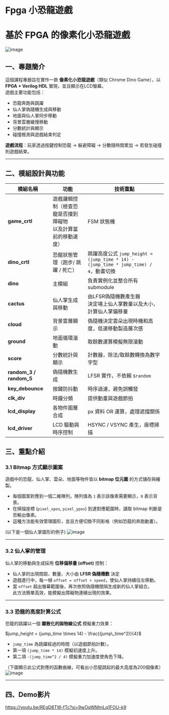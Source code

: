 # Fpga 小恐龍遊戲

# 基於 FPGA 的像素化小恐龍遊戲

![image](https://hackmd.io/_uploads/rJKZ2Troxe.png)

## 一、專題簡介
這個課程專題旨在實作一款 **像素化小恐龍遊戲**（類似 Chrome Dino Game），以 **FPGA + Verilog HDL** 實現，並且顯示在LCD螢幕。  
遊戲主要功能包括：
- 恐龍奔跑與跳躍
- 仙人掌偽隨機生成與移動
- 地面與仙人掌同步移動
- 背景雲層緩慢移動
- 分數統計與顯示
- 碰撞檢測與遊戲結束判定  

**遊戲流程**：玩家透過按鍵控制恐龍 → 躲避障礙 → 分數隨時間累加 → 若發生碰撞則遊戲結束。

---

## 二、模組設計與功能
| 模組名稱 | 功能 | 技術重點 |
|----------|------|----------|
| **game_crtl** | 遊戲邏輯控制（檢查恐龍是否撞到障礙物<br>以及計算當前的移動速度） | FSM 狀態機 |
| **dino_crtl** | 恐龍狀態管理（跑步/ 跳躍 / 死亡） | 跳躍高度公式 `jump_height = (jump_time * 14) - (jump_time * jump_time) / 4`，動畫切換 |
| **dino** | 主模組 | 負責實例化並整合所有submodule |
| **cactus** | 仙人掌生成與移動 | 由LFSR偽隨機數產生器<br>決定場上仙人掌數量以及大小，計算仙人掌偏移量 |
| **cloud** | 背景雲層顯示 | 偽隨機決定雲朵出現時機和高度，低速移動製造層次感 |
| **ground** | 地面循環滾動 | 取餘數運算模擬無限滾動 |
| **score** | 分數統計與顯示 | 計數器，除法/取餘數轉換為數字字型 |
| **random_3 / random_5** | 偽隨機數生成 | LFSR 實作，不依賴 `$random` |
| **key_debounce** | 按鍵防抖動 | 時序過濾，避免誤觸發 |
| **clk_div** | 時鐘分頻 | 提供動畫與遊戲節拍 |
| **lcd_display** | 各物件圖層合成 | px 資料 OR 運算，處理遮擋關係 |
| **lcd_driver** | LCD 驅動與時序控制 | HSYNC / VSYNC 產生，座標掃描 |

## 三、重點介紹

### 3.1 Bitmap 方式顯示圖案
遊戲中的恐龍、仙人掌、雲朵、地面等物件皆以 **bitmap 位元圖** 的方式儲存與繪製。  
- 每個圖案對應到一個二維陣列，陣列值為 `1` 表示該像素需要顯示，`0` 表示背景。  
- 在掃描座標 (`pixel_xpos`, `pixel_ypos`) 到達對應範圍時，讀取 bitmap 判斷是否輸出像素。  
- 這種方法能有效管理圖形，並且方便切換不同影格（例如恐龍的奔跑動畫）。

(以下是一個仙人掌圖形的例子)
![image](https://hackmd.io/_uploads/S1ohM0rsge.png)

---

### 3.2 仙人掌的管理
仙人掌的移動與生成採用 **位移偏移量 (offset)** 控制：  
- 仙人掌的出現間距、數量、大小由 **LFSR 偽隨機數** 決定  
- 遊戲進行中，每一幀 `offset = offset + speed`，使仙人掌持續往左移動。  
- 當 `offset` 超出螢幕範圍後，再次依照偽隨機間隔生成新的仙人掌組合。  
此方法簡單高效，能模擬出障礙物連續出現的效果。

---

### 3.3 恐龍的高度計算公式
恐龍的跳躍以一個 **離散化的拋物線公式** 模擬重力效果：  

$jump_height = (jump_time \times 14) - \frac{(jump\_time^2)}{4}$


- `jump_time` 為跳躍經過的時間（以遊戲節拍計數）。  
- 第一項 `(jump_time * 14)` 模擬初速度上升。  
- 第二項 `-(jump_time^2 / 4)` 模擬重力加速度使角色下降。   

（下圖顯示此公式對應的函數曲線，可看出小恐龍跳起的最大高度為200個像素）
![image](https://hackmd.io/_uploads/Skkd4RHsxl.png)


---

## 四、Demo影片
https://youtu.be/REgD8TW-fTc?si=9wOqWMmLq1FOU-k9
